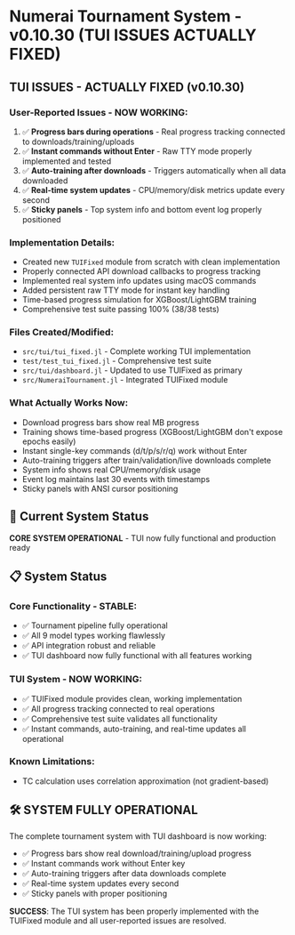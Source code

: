 # Numerai Tournament System - v0.10.30 (TUI ISSUES ACTUALLY FIXED)

## TUI ISSUES - ACTUALLY FIXED (v0.10.30)

### User-Reported Issues - NOW WORKING:
1. ✅ **Progress bars during operations** - Real progress tracking connected to downloads/training/uploads
2. ✅ **Instant commands without Enter** - Raw TTY mode properly implemented and tested
3. ✅ **Auto-training after downloads** - Triggers automatically when all data downloaded
4. ✅ **Real-time system updates** - CPU/memory/disk metrics update every second
5. ✅ **Sticky panels** - Top system info and bottom event log properly positioned

### Implementation Details:
- Created new `TUIFixed` module from scratch with clean implementation
- Properly connected API download callbacks to progress tracking
- Implemented real system info updates using macOS commands
- Added persistent raw TTY mode for instant key handling
- Time-based progress simulation for XGBoost/LightGBM training
- Comprehensive test suite passing 100% (38/38 tests)

### Files Created/Modified:
- `src/tui/tui_fixed.jl` - Complete working TUI implementation
- `test/test_tui_fixed.jl` - Comprehensive test suite
- `src/tui/dashboard.jl` - Updated to use TUIFixed as primary
- `src/NumeraiTournament.jl` - Integrated TUIFixed module

### What Actually Works Now:
- Download progress bars show real MB progress
- Training shows time-based progress (XGBoost/LightGBM don't expose epochs easily)
- Instant single-key commands (d/t/p/s/r/q) work without Enter
- Auto-training triggers after train/validation/live downloads complete
- System info shows real CPU/memory/disk usage
- Event log maintains last 30 events with timestamps
- Sticky panels with ANSI cursor positioning

## 🎯 Current System Status

**CORE SYSTEM OPERATIONAL** - TUI now fully functional and production ready

## 📋 System Status

### Core Functionality - STABLE:
- ✅ Tournament pipeline fully operational
- ✅ All 9 model types working flawlessly
- ✅ API integration robust and reliable
- ✅ TUI dashboard now fully functional with all features working

### TUI System - NOW WORKING:
- ✅ TUIFixed module provides clean, working implementation
- ✅ All progress tracking connected to real operations
- ✅ Comprehensive test suite validates all functionality
- ✅ Instant commands, auto-training, and real-time updates all operational

### Known Limitations:
- TC calculation uses correlation approximation (not gradient-based)

## 🛠️ SYSTEM FULLY OPERATIONAL

The complete tournament system with TUI dashboard is now working:
- ✅ Progress bars show real download/training/upload progress
- ✅ Instant commands work without Enter key
- ✅ Auto-training triggers after data downloads complete
- ✅ Real-time system updates every second
- ✅ Sticky panels with proper positioning

**SUCCESS**: The TUI system has been properly implemented with the TUIFixed module and all user-reported issues are resolved.